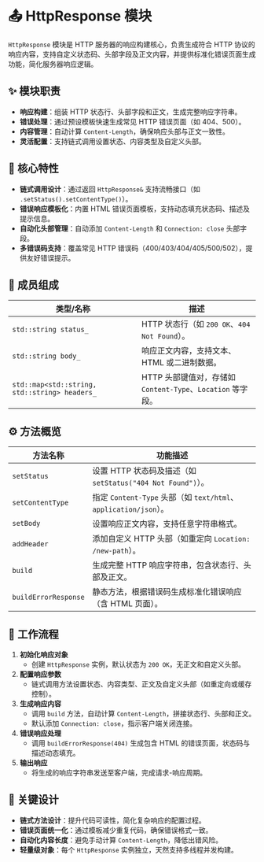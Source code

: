 # 📤 HttpResponse 模块

`HttpResponse` 模块是 HTTP 服务器的响应构建核心，负责生成符合 HTTP 协议的响应内容，支持自定义状态码、头部字段及正文内容，并提供标准化错误页面生成功能，简化服务器响应逻辑。

## ✨ 模块职责

- **响应构建**：组装 HTTP 状态行、头部字段和正文，生成完整响应字符串。
- **错误处理**：通过预设模板快速生成常见 HTTP 错误页面（如 404、500）。
- **内容管理**：自动计算 `Content-Length`，确保响应头部与正文一致性。
- **灵活配置**：支持链式调用设置状态、内容类型及自定义头部。

## 📌 核心特性

- **链式调用设计**：通过返回 `HttpResponse&` 支持流畅接口（如 `.setStatus().setContentType()`）。
- **错误响应模板化**：内置 HTML 错误页面模板，支持动态填充状态码、描述及提示信息。
- **自动化头部管理**：自动添加 `Content-Length` 和 `Connection: close` 头部字段。
- **多错误码支持**：覆盖常见 HTTP 错误码（400/403/404/405/500/502），提供友好错误提示。

## 📁 成员组成

| 类型/名称 | 描述 |
| ---- | ---- |
| `std::string status_` | HTTP 状态行（如 `200 OK`、`404 Not Found`）。 |
| `std::string body_` | 响应正文内容，支持文本、HTML 或二进制数据。 |
| `std::map<std::string, std::string> headers_` | HTTP 头部键值对，存储如 `Content-Type`、`Location` 等字段。 |

## ⚙️ 方法概览

| 方法名称 | 功能描述 |
| ---- | ---- |
| `setStatus` | 设置 HTTP 状态码及描述（如 `setStatus("404 Not Found")`）。 |
| `setContentType` | 指定 `Content-Type` 头部（如 `text/html`、`application/json`）。 |
| `setBody` | 设置响应正文内容，支持任意字符串格式。 |
| `addHeader` | 添加自定义 HTTP 头部（如重定向 `Location: /new-path`）。 |
| `build` | 生成完整 HTTP 响应字符串，包含状态行、头部及正文。 |
| `buildErrorResponse` | 静态方法，根据错误码生成标准化错误响应（含 HTML 页面）。 |

## 🔄 工作流程

1. **初始化响应对象**
   - 创建 `HttpResponse` 实例，默认状态为 `200 OK`，无正文和自定义头部。
2. **配置响应参数**
   - 链式调用方法设置状态、内容类型、正文及自定义头部（如重定向或缓存控制）。
3. **生成响应内容**
   - 调用 `build` 方法，自动计算 `Content-Length`，拼接状态行、头部和正文。
   - 默认添加 `Connection: close`，指示客户端关闭连接。
4. **错误响应处理**
   - 调用 `buildErrorResponse(404)` 生成包含 HTML 的错误页面，状态码与描述动态填充。
5. **输出响应**
   - 将生成的响应字符串发送至客户端，完成请求-响应周期。

## 🔑 关键设计

- **链式方法设计**：提升代码可读性，简化复杂响应的配置过程。
- **错误页面统一化**：通过模板减少重复代码，确保错误格式一致。
- **自动化内容长度**：避免手动计算 `Content-Length`，降低出错风险。
- **轻量级对象**：每个 `HttpResponse` 实例独立，天然支持多线程并发构建。
